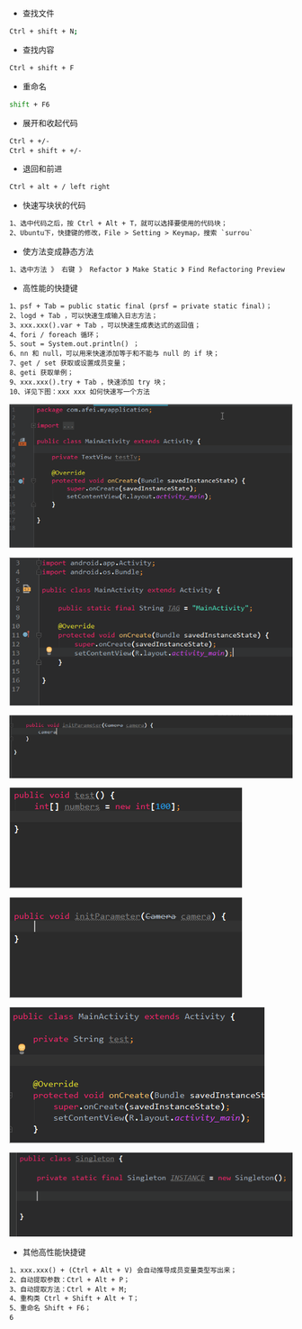 - 查找文件

```bash
Ctrl + shift + N;
```

- 查找内容

```bash
Ctrl + shift + F
```

- 重命名

```bash
shift + F6
```

- 展开和收起代码

```bash
Ctrl + +/-
Ctrl + shift + +/-
```

- 退回和前进

```bash
Ctrl + alt + / left right
```

- 快速写块状的代码

```tex
1、选中代码之后，按 Ctrl + Alt + T，就可以选择要使用的代码块；
2、Ubuntu下，快捷键的修改，File > Setting > Keymap，搜索 `surrou`
```

- 使方法变成静态方法

```tex
1、选中方法 》 右键 》 Refactor 》 Make Static 》 Find Refactoring Preview  》 Do Refactor
```

- 高性能的快捷键

```tex
1、psf + Tab = public static final (prsf = private static final)；
2、logd + Tab ，可以快速生成输入日志方法；
3、xxx.xxx().var + Tab ，可以快速生成表达式的返回值；
4、fori / foreach 循环；
5、sout = System.out.println() ；
6、nn 和 null，可以用来快速添加等于和不能与 null 的 if 块；
7、get / set 获取或设置成员变量；
8、geti 获取单例；
9、xxx.xxx().try + Tab ，快速添加 try 块；
10、详见下图：xxx xxx 如何快速写一个方法
```

![psf-prsf](psf-prsf.gif)

![psf-prsf](logd.gif)

![psf-prsf](var.gif)

![psf-prsf](sout.gif)

![psf-prsf](nn-null.gif)

![psf-prsf](get-set.gif)

![psf-prsf](geti.gif)

- 其他高性能快捷键

```tex
1、xxx.xxx() + (Ctrl + Alt + V) 会自动推导成员变量类型写出来；
2、自动提取参数：Ctrl + Alt + P；
3、自动提取方法：Ctrl + Alt + M;
4、重构类 Ctrl + Shift + Alt + T；
5、重命名 Shift + F6；
6
```

